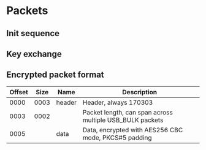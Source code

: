 # Packets

## Init sequence

## Key exchange

## Encrypted packet format

| Offset | Size | Name | Description |
|---|---|---|---|
| 0000  | 0003 | header | Header, always 170303 |
| 0003  | 0002 | <length> | Packet length, can span across multiple USB_BULK packets |
| 0005  | <length> | data | Data, encrypted with AES256 CBC mode, PKCS#5 padding |